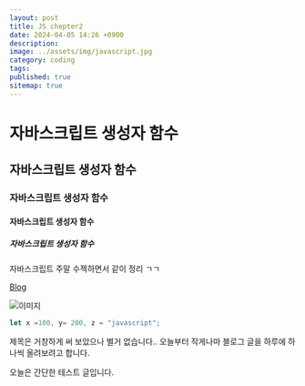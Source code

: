 ```yaml
---
layout: post
title: JS chepter2
date: 2024-04-05 14:26 +0900
description: 
image: ../assets/img/javascript.jpg
category: coding
tags: 
published: true
sitemap: true
---
```


# 자바스크립트 생성자 함수
## 자바스크립트 생성자 함수
### 자바스크립트 생성자 함수
#### 자바스크립트 생성자 함수
##### 자바스크립트 생성자 함수

자바스크립트 주말 수젝하면서 같이 정리 ㄱㄱ

<a href="https://KIMJW04.github.io">Blog</a>

![이미지](../assets/img/javascript.jpg)

````javascript
let x =100, y= 200, z = "javascript";
````

제목은 거창하게 써 보았으나 별거 없습니다..
오늘부터 작게나마 블로그 글을 하루에 하나씩 올려보려고 합니다.

오늘은 간단한 테스트 글입니다.

